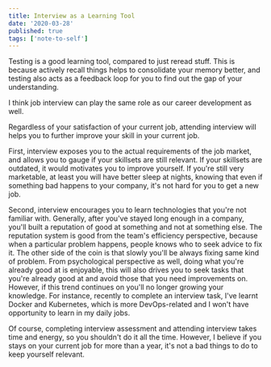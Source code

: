 ```yaml
---
title: Interview as a Learning Tool
date: '2020-03-28'
published: true
tags: ['note-to-self']
---
```


Testing is a good learning tool, compared to just reread stuff. This is because actively recall things helps to consolidate your memory better, and testing also acts as a feedback loop for you to find out the gap of your understanding.

I think job interview can play the same role as our career development as well.

Regardless of your satisfaction of your current job, attending interview will helps you to further improve your skill in your current job.

First, interview exposes you to the actual requirements of the job market, and allows you to gauge if your skillsets are still relevant. If your skillsets are outdated, it would motivates you to improve yourself. If you're still very marketable, at least you will have better sleep at nights, knowing that even if something bad happens to your company, it's not hard for you to get a new job.

Second, interview encourages you to learn technologies that you're not familiar with. Generally, after you've stayed long enough in a company, you'll built a reputation of good at something and not at something else. The reputation system is good from the team's efficiency perspective, because when a particular problem happens, people knows who to seek advice to fix it. The other side of the coin is that slowly you'll be always fixing same kind of problem. From psychological perspective as well, doing what you're already good at is enjoyable, this will also drives you to seek tasks that you're already good at and avoid those that you need improvements on. However, if this trend continues on you'll no longer growing your knowledge. For instance, recently to complete an interview task, I've learnt Docker and Kubernetes, which is more DevOps-related and I won't have opportunity to learn in my daily jobs.

Of course, completing interview assessment and attending interview takes time and energy, so you shouldn't do it all the time. However, I believe if you stays on your current job for more than a year, it's not a bad things to do to keep yourself relevant.
